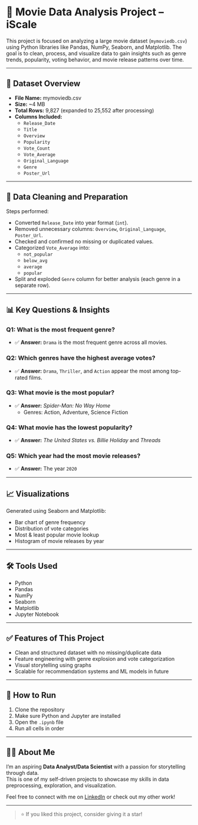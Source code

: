 # 🎥 Movie Data Analysis Project – iScale

This project is focused on analyzing a large movie dataset (`mymoviedb.csv`) using Python libraries like Pandas, NumPy, Seaborn, and Matplotlib. The goal is to clean, process, and visualize data to gain insights such as genre trends, popularity, voting behavior, and movie release patterns over time.

---

## 📁 Dataset Overview

- **File Name:** mymoviedb.csv
- **Size:** ~4 MB
- **Total Rows:** 9,827 (expanded to 25,552 after processing)
- **Columns Included:**
  - `Release_Date`
  - `Title`
  - `Overview`
  - `Popularity`
  - `Vote_Count`
  - `Vote_Average`
  - `Original_Language`
  - `Genre`
  - `Poster_Url`

---

## 🧹 Data Cleaning and Preparation

Steps performed:

- Converted `Release_Date` into year format (`int`).
- Removed unnecessary columns: `Overview`, `Original_Language`, `Poster_Url`.
- Checked and confirmed no missing or duplicated values.
- Categorized `Vote_Average` into:
  - `not_popular`
  - `below_avg`
  - `average`
  - `popular`
- Split and exploded `Genre` column for better analysis (each genre in a separate row).

---

## 📊 Key Questions & Insights

### Q1: What is the most frequent genre?
- ✅ **Answer:** `Drama` is the most frequent genre across all movies.

### Q2: Which genres have the highest average votes?
- ✅ **Answer:** `Drama`, `Thriller`, and `Action` appear the most among top-rated films.

### Q3: What movie is the most popular?
- ✅ **Answer:** *Spider-Man: No Way Home*  
  - Genres: Action, Adventure, Science Fiction

### Q4: What movie has the lowest popularity?
- ✅ **Answer:** *The United States vs. Billie Holiday* and *Threads*

### Q5: Which year had the most movie releases?
- ✅ **Answer:** The year `2020`

---

## 📈 Visualizations

Generated using Seaborn and Matplotlib:

- Bar chart of genre frequency
- Distribution of vote categories
- Most & least popular movie lookup
- Histogram of movie releases by year

---

## 🛠 Tools Used

- Python
- Pandas
- NumPy
- Seaborn
- Matplotlib
- Jupyter Notebook

---

## ✅ Features of This Project

- Clean and structured dataset with no missing/duplicate data
- Feature engineering with genre explosion and vote categorization
- Visual storytelling using graphs
- Scalable for recommendation systems and ML models in future

---

## 📌 How to Run

1. Clone the repository
2. Make sure Python and Jupyter are installed
3. Open the `.ipynb` file
4. Run all cells in order

---

## 🙋‍♂️ About Me

I’m an aspiring **Data Analyst/Data Scientist** with a passion for storytelling through data.  
This is one of my self-driven projects to showcase my skills in data preprocessing, exploration, and visualization.

Feel free to connect with me on [LinkedIn](https://www.linkedin.com/in/debashish-parida-a260b1355) or check out my other work!

---

> ⭐ If you liked this project, consider giving it a star!
